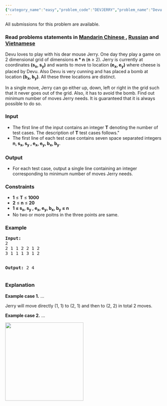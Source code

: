 ```yaml
---
{"category_name":"easy","problem_code":"DEVJERRY","problem_name":"Devu and his mouse Jerry","languages_supported":{"0":"ADA","1":"ASM","2":"BASH","3":"BF","4":"C","5":"C99 strict","6":"CAML","7":"CLOJ","8":"CLPS","9":"CPP 4.3.2","10":"CPP 4.9.2","11":"CPP14","12":"CS2","13":"D","14":"ERL","15":"FORT","16":"FS","17":"GO","18":"HASK","19":"ICK","20":"ICON","21":"JAVA","22":"JS","23":"LISP clisp","24":"LISP sbcl","25":"LUA","26":"NEM","27":"NICE","28":"NODEJS","29":"PAS fpc","30":"PAS gpc","31":"PERL","32":"PERL6","33":"PHP","34":"PIKE","35":"PRLG","36":"PYPY","37":"PYTH","38":"PYTH 3.4","39":"RUBY","40":"SCALA","41":"SCM chicken","42":"SCM guile","43":"SCM qobi","44":"ST","45":"TCL","46":"TEXT","47":"WSPC"},"max_timelimit":1,"source_sizelimit":50000,"problem_author":"admin2","problem_tester":null,"date_added":"1-06-2015","tags":{"0":"admin2","1":"snck151c"},"editorial_url":"http://discuss.codechef.com/problems/DEVJERRY","time":{"view_start_date":1433700900,"submit_start_date":1433700900,"visible_start_date":1433700900,"end_date":1735669800},"layout":"problem"}
---
```

<span class="solution-visible-txt">All submissions for this problem are available.</span><h3> Read problems statements in <a target="_blank" href="http://www.codechef.com/download/translated/SNCK151C/mandarin/DEVJERRY.pdf">Mandarin Chinese </a> , <a target="_blank" href="http://www.codechef.com/download/translated/SNCK151C/russian/DEVJERRY.pdf">Russian</a> and <a target="_blank" href="http://www.codechef.com/download/translated/SNCK151C/vietnamese/DEVJERRY.pdf">Vietnamese</a></h3>


<p>Devu loves to play with his dear mouse Jerry.  One day they play a game on 2 dimensional grid of dimensions <b>n * n</b> (<b>n</b> ≥ 2). Jerry is currently at coordinates <b>(s<sub>x</sub>, s<sub>y</sub>)</b> and wants to move to location <b>(e<sub>x</sub>, e<sub>y</sub>)</b> where cheese is placed by Devu. Also Devu is very cunning and has placed a bomb at location <b>(b<sub>x</sub>, b<sub>y</sub>)</b>. All these three locations are distinct. </p>

<p>
In a single move, Jerry can go either up, down, left or right in the grid such that it never goes out of the grid. Also, it has to avoid the bomb. Find out minimum number of moves Jerry needs. It is guaranteed that it is always possible to do so.
</p>

<h3>Input</h3>
<ul>
<li>The first line of the input contains an integer <b>T</b> denoting the number of test cases. The description of <b>T</b> test cases follows."</li>
<li>The first line of each test case contains seven space separated integers <b>n, s<sub>x</sub>, s<sub>y</sub> , e<sub>x</sub>, e<sub>y</sub>, b<sub>x</sub>, b<sub>y</sub></b>. 
</li>
</ul>

<h3>Output</h3>
<ul>
<li>For each test case, output a single line containing an integer corresponding to minimum number of moves Jerry needs.</li>
</ul>

<h3>Constraints</h3>
<ul>
<li><b>1</b> ≤ <b>T</b> ≤ <b>1000</b></li>
<li><b>2</b> ≤ <b>n</b> ≤ <b>20</b></li>
<li><b> 1 ≤ s<sub>x</sub>, s<sub>y</sub> , e<sub>x</sub>, e<sub>y</sub>, b<sub>x</sub>, b<sub>y</sub> ≤ n </b></li>
<li>No two or more poitns in the three points are same.
</ul>

<h3>Example</h3>
<pre><b>Input:</b>
2
2 1 1 2 2 1 2
3 1 1 1 3 1 2

<b>Output:</b>
2
4
</pre>

<h3>Explanation</h3>
<p><b>Example case 1.</b> ...</p>
Jerry will move directly (1, 1) to (2, 1) and then to (2, 2) in total 2 moves.
<p><b>Example case 2.</b> ...</p>

<img src="http://discuss.codechef.com/upfiles/jerry_grid.png" height="250"/>
